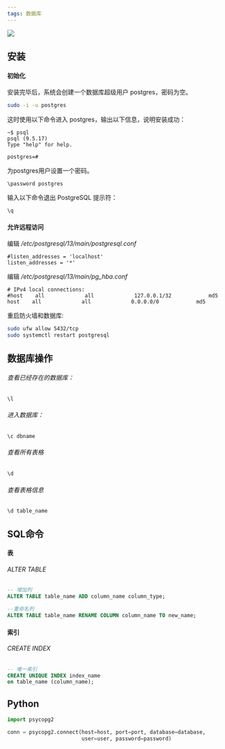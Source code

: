 ```yaml
---
tags: 数据库
---
```


![](http://8.134.51.249/images/PostgreSQL.png)

## 安装

#### 初始化
安装完毕后，系统会创建一个数据库超级用户 postgres，密码为空。

```bash
sudo -i -u postgres
```

这时使用以下命令进入 postgres，输出以下信息，说明安装成功：
```
~$ psql
psql (9.5.17)
Type "help" for help.

postgres=#
```
为postgres用户设置一个密码。
```
\password postgres
```

输入以下命令退出 PostgreSQL 提示符：
```
\q
```

#### 允许远程访问

编辑 */etc/postgresql/13/main/postgresql.conf*

```
#listen_addresses = 'localhost'
listen_addresses = '*'
```

编辑 */etc/postgresql/13/main/pg_hba.conf*

```
# IPv4 local connections:
#host    all             all             127.0.0.1/32            md5
host    all             all             0.0.0.0/0            md5
```

重启防火墙和数据库:

```bash
sudo ufw allow 5432/tcp
sudo systemctl restart postgresql
```



## 数据库操作

###### 查看已经存在的数据库：

```
\l
```

###### 进入数据库：

```
\c dbname
```

###### 查看所有表格

```
\d
```
###### 查看表格信息

```
\d table_name
```

## SQL命令

#### 表
###### ALTER TABLE

```sql
-- 增加列
ALTER TABLE table_name ADD column_name column_type;

--重命名列
ALTER TABLE table_name RENAME COLUMN column_name TO new_name;
```

#### 索引
###### CREATE INDEX

```sql
-- 唯一索引
CREATE UNIQUE INDEX index_name
on table_name (column_name);
```

## Python

```python
import psycopg2

conn = psycopg2.connect(host=host, port=port, database=database,
                        user=user, password=password)
```

